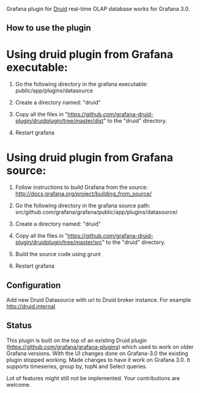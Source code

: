 Grafana plugin for [Druid](http://druid.io/) real-time OLAP database works for Grafana 3.0.

## How to use the plugin

# Using druid plugin from Grafana executable:

1. Go the following directory in the grafana executable:
public/app/plugins/datasource

2. Create a directory named: "druid"

3. Copy all the files in "https://github.com/grafana-druid-plugin/druidplugin/tree/master/dist" to the "druid" 
directory.

4. Restart grafana


# Using druid plugin from Grafana source:

1. Follow instructions to build Grafana from the source:
http://docs.grafana.org/project/building_from_source/

2. Go the following directory in the grafana source path:
src/github.com/grafana/grafana/public/app/plugins/datasource/

3. Create a directory named: "druid"

4. Copy all the files in "https://github.com/grafana-druid-plugin/druidplugin/tree/master/src" to the "druid"
directory.

5. Build the source code using grunt

6. Restart grafana

## Configuration

Add new Druid Datasource with url to Druid broker instance. For example http://druid.internal

## Status

This plugin is built on the top of an existing Druid plugin (https://github.com/grafana/grafana-plugins)  which used to work on older Grafana versions. With the UI changes done on Grafana-3.0 the existing plugin stopped working. Made changes to have it work on Grafana 3.0. It supports timeseries, group by, topN and Select queries.

Lot of features might still not be implemented. Your contributions are welcome.

